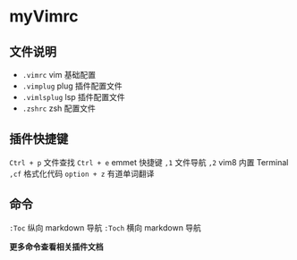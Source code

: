 # myVimrc

## 文件说明
- `.vimrc` vim 基础配置
- `.vimplug` plug 插件配置文件
- `.vimlsplug` lsp 插件配置文件
- `.zshrc` zsh 配置文件

## 插件快捷键
`Ctrl + p` 文件查找
`Ctrl + e` emmet 快捷键 
`,1` 文件导航
`,2` vim8 内置 Terminal
`,cf` 格式化代码
`option + z` 有道单词翻译

## 命令
`:Toc` 纵向 markdown 导航
`:Toch` 横向 markdown 导航

**更多命令查看相关插件文档**
